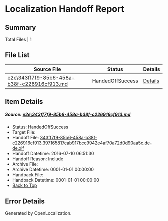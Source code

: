 # <a name='report-top'></a> Localization Handoff Report

## Summary
 Total Files | 1

## File List
 Source File | Status | Details 
 ----------- | ------ | ------- 
 [e2e\343ff7f9-85b6-458a-b38f-c226916cf913.md](https://github.com/OpenLocalizationTestOrg/oltest/blob/dae856e52bfe8c8b597cadb9ef35d97a74f03ac7/e2e/343ff7f9-85b6-458a-b38f-c226916cf913.md) | HandedOffSuccess | [Details](#474231c977e26622a7791e0bd975d14b681461b81)

## Item Details
##### <a name='474231c977e26622a7791e0bd975d14b681461b81'></a> Source: [e2e\343ff7f9-85b6-458a-b38f-c226916cf913.md](https://github.com/OpenLocalizationTestOrg/oltest/blob/dae856e52bfe8c8b597cadb9ef35d97a74f03ac7/e2e/343ff7f9-85b6-458a-b38f-c226916cf913.md)
* Status: HandedOffSuccess
* Target File: 
* Handoff File: [343ff7f9-85b6-458a-b38f-c226916cf913.397165817cab917bcc9942e4af70a72d0d90aa5c.de-de.xlf](https://github.com/OpenLocalizationTestOrg/olhandoff-e2e/blob/04bb0b12d05bab084b4dc6512f8ff1cb0eea97e2/ol-handoff/OpenLocalizationTestOrg/oltest-dede-fly/ci/ht/343ff7f9-85b6-458a-b38f-c226916cf913.397165817cab917bcc9942e4af70a72d0d90aa5c.de-de.xlf)
* Handoff Datetime: 2016-07-10 06:51:30
* Handoff Reason: Include
* Archive File: 
* Archive Datetime: 0001-01-01 00:00:00
* Handback File: 
* Handback Datetime: 0001-01-01 00:00:00
* [Back to Top](#report-top)


## Error Details

Generated by OpenLocalization.
